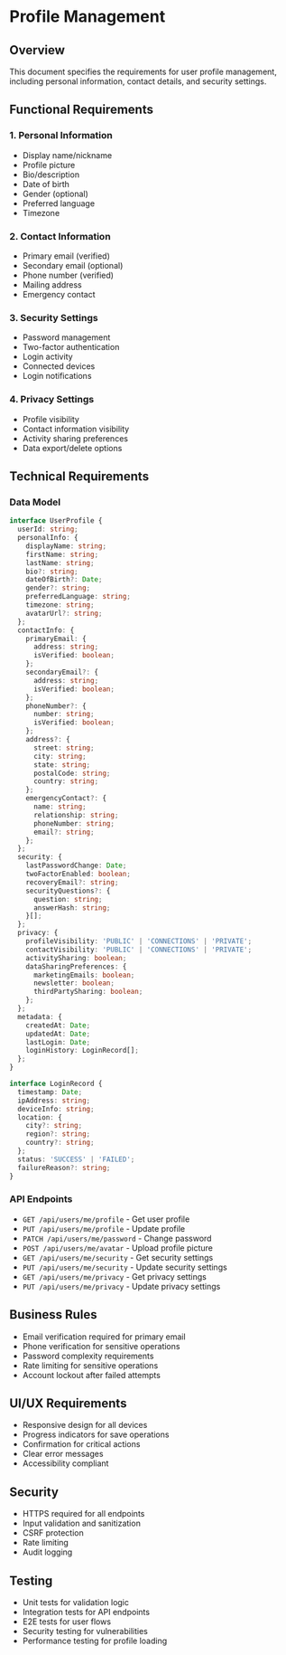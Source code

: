 # Profile Management

## Overview
This document specifies the requirements for user profile management, including personal information, contact details, and security settings.

## Functional Requirements

### 1. Personal Information
- Display name/nickname
- Profile picture
- Bio/description
- Date of birth
- Gender (optional)
- Preferred language
- Timezone

### 2. Contact Information
- Primary email (verified)
- Secondary email (optional)
- Phone number (verified)
- Mailing address
- Emergency contact

### 3. Security Settings
- Password management
- Two-factor authentication
- Login activity
- Connected devices
- Login notifications

### 4. Privacy Settings
- Profile visibility
- Contact information visibility
- Activity sharing preferences
- Data export/delete options

## Technical Requirements

### Data Model
```typescript
interface UserProfile {
  userId: string;
  personalInfo: {
    displayName: string;
    firstName: string;
    lastName: string;
    bio?: string;
    dateOfBirth?: Date;
    gender?: string;
    preferredLanguage: string;
    timezone: string;
    avatarUrl?: string;
  };
  contactInfo: {
    primaryEmail: {
      address: string;
      isVerified: boolean;
    };
    secondaryEmail?: {
      address: string;
      isVerified: boolean;
    };
    phoneNumber?: {
      number: string;
      isVerified: boolean;
    };
    address?: {
      street: string;
      city: string;
      state: string;
      postalCode: string;
      country: string;
    };
    emergencyContact?: {
      name: string;
      relationship: string;
      phoneNumber: string;
      email?: string;
    };
  };
  security: {
    lastPasswordChange: Date;
    twoFactorEnabled: boolean;
    recoveryEmail?: string;
    securityQuestions?: {
      question: string;
      answerHash: string;
    }[];
  };
  privacy: {
    profileVisibility: 'PUBLIC' | 'CONNECTIONS' | 'PRIVATE';
    contactVisibility: 'PUBLIC' | 'CONNECTIONS' | 'PRIVATE';
    activitySharing: boolean;
    dataSharingPreferences: {
      marketingEmails: boolean;
      newsletter: boolean;
      thirdPartySharing: boolean;
    };
  };
  metadata: {
    createdAt: Date;
    updatedAt: Date;
    lastLogin: Date;
    loginHistory: LoginRecord[];
  };
}

interface LoginRecord {
  timestamp: Date;
  ipAddress: string;
  deviceInfo: string;
  location: {
    city?: string;
    region?: string;
    country?: string;
  };
  status: 'SUCCESS' | 'FAILED';
  failureReason?: string;
}
```

### API Endpoints
- `GET /api/users/me/profile` - Get user profile
- `PUT /api/users/me/profile` - Update profile
- `PATCH /api/users/me/password` - Change password
- `POST /api/users/me/avatar` - Upload profile picture
- `GET /api/users/me/security` - Get security settings
- `PUT /api/users/me/security` - Update security settings
- `GET /api/users/me/privacy` - Get privacy settings
- `PUT /api/users/me/privacy` - Update privacy settings

## Business Rules
- Email verification required for primary email
- Phone verification for sensitive operations
- Password complexity requirements
- Rate limiting for sensitive operations
- Account lockout after failed attempts

## UI/UX Requirements
- Responsive design for all devices
- Progress indicators for save operations
- Confirmation for critical actions
- Clear error messages
- Accessibility compliant

## Security
- HTTPS required for all endpoints
- Input validation and sanitization
- CSRF protection
- Rate limiting
- Audit logging

## Testing
- Unit tests for validation logic
- Integration tests for API endpoints
- E2E tests for user flows
- Security testing for vulnerabilities
- Performance testing for profile loading
